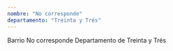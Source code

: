 ```yaml
---
nombre: "No corresponde"
departamento: "Treinta y Trés"
---
```


Barrio No corresponde
Departamento de Treinta y Trés
